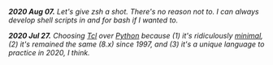 _**2020 Aug 07.** Let's give zsh a shot. There's no reason not to. I can always develop shell scripts in and for bash if I wanted to._

_**2020 Jul 27.** Choosing [Tcl](https://en.wikipedia.org/wiki/Tcl) over [Python](https://en.wikipedia.org/wiki/Python_(programming_language)) because (1) it's ridiculously [minimal](https://www.tcl.tk/man/tcl8.6/TclCmd/contents.htm), (2) it's remained the same (8.x) since 1997, and (3) it's a unique language to practice in 2020, I think._
